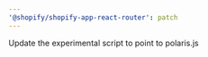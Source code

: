 ```yaml
---
'@shopify/shopify-app-react-router': patch
---
```


Update the experimental script to point to polaris.js
